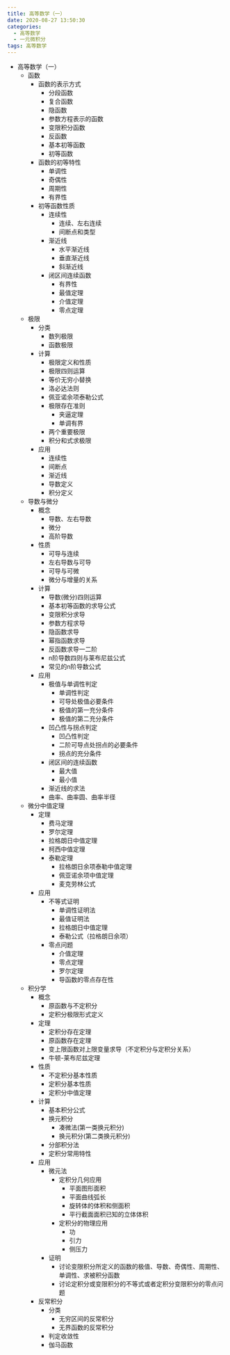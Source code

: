 ```yaml
---
title: 高等数学（一） 
date: 2020-08-27 13:50:30
categories:
  - 高等数学
  - 一元微积分
tags: 高等数学
---
```

* 高等数学（一）
  * 函数
    * 函数的表示方式
      * 分段函数
      * 复合函数
      * 隐函数
      * 参数方程表示的函数
      * 变限积分函数
      * 反函数
      * 基本初等函数
      * 初等函数
    * 函数的初等特性
      * 单调性
      * 奇偶性
      * 周期性
      * 有界性
    * 初等函数性质
      * 连续性
        * 连续、左右连续
        * 间断点和类型
      * 渐近线
        * 水平渐近线
        * 垂直渐近线
        * 斜渐近线
      * 闭区间连续函数
        * 有界性
        * 最值定理
        * 介值定理
        * 零点定理
  * 极限
    * 分类
      * 数列极限
      * 函数极限
    * 计算
      * 极限定义和性质
      * 极限四则运算
      * 等价无穷小替换
      * 洛必达法则
      * 佩亚诺余项泰勒公式
      * 极限存在准则
        * 夹逼定理
        * 单调有界
      * 两个重要极限
      * 积分和式求极限
    * 应用
      * 连续性
      * 间断点
      * 渐近线
      * 导数定义
      * 积分定义
  * 导数与微分
    * 概念
      * 导数、左右导数
      * 微分
      * 高阶导数
    * 性质
      * 可导与连续
      * 左右导数与可导
      * 可导与可微
      * 微分与增量的关系
    * 计算
      * 导数(微分)四则运算
      * 基本初等函数的求导公式
      * 变限积分求导
      * 参数方程求导
      * 隐函数求导
      * 幂指函数求导
      * 反函数求导一二阶
      * n阶导数四则与莱布尼兹公式
      * 常见的n阶导数公式
    * 应用
      * 极值与单调性判定
        * 单调性判定
        * 可导处极值必要条件
        * 极值的第一充分条件
        * 极值的第二充分条件
      * 凹凸性与拐点判定
        * 凹凸性判定
        * 二阶可导点处拐点的必要条件
        * 拐点的充分条件
      * 闭区间的连续函数
        * 最大值
        * 最小值
      * 渐近线的求法
      * 曲率、曲率圆、曲率半径
  * 微分中值定理
    * 定理
      * 费马定理
      * 罗尔定理
      * 拉格朗日中值定理
      * 柯西中值定理
      * 泰勒定理
        * 拉格朗日余项泰勒中值定理
        * 佩亚诺余项中值定理
        * 麦克劳林公式
    * 应用
      * 不等式证明
        * 单调性证明法
        * 最值证明法
        * 拉格朗日中值定理
        * 泰勒公式（拉格朗日余项）
      * 零点问题
        * 介值定理
        * 零点定理
        * 罗尔定理
        * 导函数的零点存在性
  * 积分学
    * 概念
      * 原函数与不定积分
      * 定积分极限形式定义
    * 定理
      * 定积分存在定理
      * 原函数存在定理
      * 变上限函数对上限变量求导（不定积分与定积分关系）
      * 牛顿-莱布尼兹定理
    * 性质
      * 不定积分基本性质
      * 定积分基本性质
      * 定积分中值定理
    * 计算
      * 基本积分公式
      * 换元积分
        * 凑微法(第一类换元积分)
        * 换元积分(第二类换元积分)
      * 分部积分法
      * 定积分常用特性
    * 应用
      * 微元法
        * 定积分几何应用
          * 平面图形面积
          * 平面曲线弧长
          * 旋转体的体积和侧面积
          * 平行截面面积已知的立体体积
        * 定积分的物理应用
          * 功
          * 引力
          * 侧压力
      * 证明
        * 讨论变限积分所定义的函数的极值、导数、奇偶性、周期性、单调性、求被积分函数
        * 讨论定积分或变限积分的不等式或者定积分变限积分的零点问题
    * 反常积分
      * 分类
        * 无穷区间的反常积分
        * 无界函数的反常积分
      * 判定收敛性
      * 伽马函数
